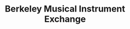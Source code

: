 ---
title: "Berkeley Musical Instrument Exchange"
url: /berkeley/berkeley-musical-instrument-exchange/
shop: Musik
---